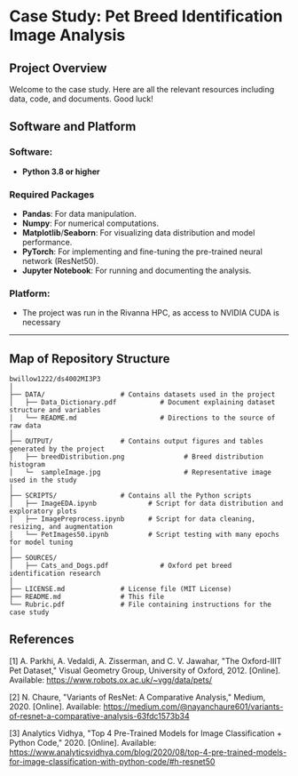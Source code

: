 # Case Study: Pet Breed Identification Image Analysis

## Project Overview
Welcome to the case study. Here are all the relevant resources including data, code, and documents. Good luck!

## Software and Platform

### Software:
- **Python 3.8 or higher**

### Required Packages
- **Pandas**: For data manipulation.  
- **Numpy**: For numerical computations.  
- **Matplotlib**/**Seaborn**: For visualizing data distribution and model performance.  
- **PyTorch**: For implementing and fine-tuning the pre-trained neural network (ResNet50).  
- **Jupyter Notebook**: For running and documenting the analysis.

### Platform:
- The project was run in the Rivanna HPC, as access to NVIDIA CUDA is necessary

---

## Map of Repository Structure
```plaintext
bwillow1222/ds4002MI3P3
│
├── DATA/                   # Contains datasets used in the project
│   ├── Data_Dictionary.pdf           # Document explaining dataset structure and variables
│   └── README.md                     # Directions to the source of raw data
│
├── OUTPUT/                 # Contains output figures and tables generated by the project
│   ├── breedDistribution.png               # Breed distribution histogram
│   └─  sampleImage.jpg                     # Representative image used in the study
│
├── SCRIPTS/                # Contains all the Python scripts
│   ├── ImageEDA.ipynb             # Script for data distribution and exploratory plots
│   ├── ImagePreprocess.ipynb      # Script for data cleaning, resizing, and augmentation
│   └── PetImages50.ipynb          # Script testing with many epochs for model tuning
│
├── SOURCES/
│   ├── Cats_and_Dogs.pdf             # Oxford pet breed identification research
│   
├── LICENSE.md              # License file (MIT License)
├── README.md               # This file
└── Rubric.pdf              # File containing instructions for the case study

```
## References
[1] A. Parkhi, A. Vedaldi, A. Zisserman, and C. V. Jawahar, "The Oxford-IIIT Pet Dataset," Visual Geometry Group, University of Oxford, 2012. [Online]. Available: https://www.robots.ox.ac.uk/~vgg/data/pets/

[2] N. Chaure, "Variants of ResNet: A Comparative Analysis," Medium, 2020. [Online]. Available: https://medium.com/@nayanchaure601/variants-of-resnet-a-comparative-analysis-63fdc1573b34

[3] Analytics Vidhya, "Top 4 Pre-Trained Models for Image Classification + Python Code," 2020. [Online]. Available: https://www.analyticsvidhya.com/blog/2020/08/top-4-pre-trained-models-for-image-classification-with-python-code/#h-resnet50
